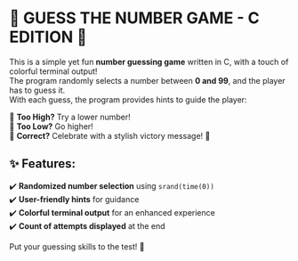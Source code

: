 # 🎸 GUESS THE NUMBER GAME - C EDITION 🎸  

This is a simple yet fun **number guessing game** written in C, with a touch of colorful terminal output!  
The program randomly selects a number between **0 and 99**, and the player has to guess it.  
With each guess, the program provides hints to guide the player:  

🎯 **Too High?** Try a lower number!  
🎯 **Too Low?** Go higher!  
🎯 **Correct?** Celebrate with a stylish victory message! 🎉  

## ✨ Features:  
✔️ **Randomized number selection** using `srand(time(0))`  
✔️ **User-friendly hints** for guidance  
✔️ **Colorful terminal output** for an enhanced experience  
✔️ **Count of attempts displayed** at the end  

Put your guessing skills to the test! 🚀
